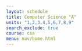 ```yaml
---
layout: schedule
title: Computer Science "A"
units: "1,2,3,4,5,6,7,8,9"
search_exclude: true
course: csa
menu: nav/home.html
---
```

